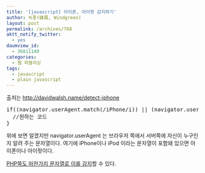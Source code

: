 ```yaml
---
title: '[javascript] 아이폰, 아이팟 감지하기'
author: 녹풍(綠風, Windgreen)
layout: post
permalink: /archives/768
aktt_notify_twitter:
  - yes
daumview_id:
  - 36811140
categories:
  - 웹 퍼블리싱
tags:
  - javascript
  - plain javascript
---
```

출처는 <a href="http://davidwalsh.name/detect-iphone" target="_blank">http://davidwalsh.name/detect-iphone</a>

<meta http-equiv="content-type" content="text/html; charset=utf-8" />


<pre class="brush:js">if((navigator.userAgent.match(/iPhone/i)) || (navigator.userAgent.match(/iPod/i))) { 
  //원하는 코드
}
</pre>

위에 보면 알겠지만 navigator.userAgent 는 브라우저 쪽에서 서버쪽에 자신이 누구인지 알려 주는 문자열이다. 여기에 iPhone이나 iPod 이라는 문자열이 포함돼 있으면 아이폰이나 아이팟이다.

<a href="http://mytory.local/archives/769" target="_blank">PHP쪽도 마찬가지 문자열로 이를 감지</a>할 수 있다.